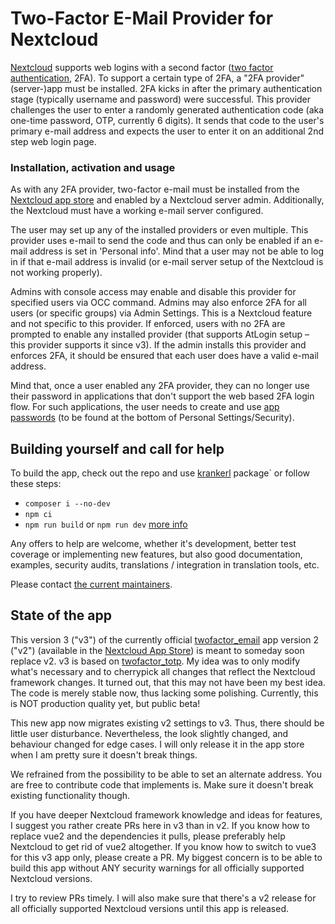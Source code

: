 # Two-Factor E-Mail Provider for Nextcloud

[Nextcloud](https://nextcloud.com/) supports web logins with a second factor
([two factor authentication](https://en.wikipedia.org/wiki/Multi-factor_authentication#Factors),
2FA). To support a certain type of 2FA, a "2FA provider" (server-)app must be
installed. 2FA kicks in after the primary authentication stage (typically
username and password) were successful. This provider challenges the user to
enter a randomly generated authentication code (aka one-time password, OTP,
currently 6 digits). It sends that code to the user's primary e-mail address and
expects the user to enter it on an additional 2nd step web login page.

### Installation, activation and usage

As with any 2FA provider, two-factor e-mail must be installed from the
[Nextcloud app store](https://apps.nextcloud.com/apps/twofactor_email) and
enabled by a Nextcloud server admin. Additionally, the Nextcloud must have a
working e-mail server configured.

The user may set up any of the installed providers or even multiple. This
provider uses e-mail to send the code and thus can only be enabled if an e-mail
address is set in 'Personal info'. Mind that a user may not be able to log in
if that e-mail address is invalid (or e-mail server setup of the Nextcloud is
not working properly).

Admins with console access may enable and disable this provider for specified
users via OCC command. Admins may also enforce 2FA for all users (or specific
groups) via Admin Settings. This is a Nextcloud feature and not specific to
this provider. If enforced, users with no 2FA are prompted to enable any
installed provider (that supports AtLogin setup – this provider supports it
since v3). If the admin installs this provider and enforces 2FA, it should be
ensured that each user does have a valid e-mail address.

Mind that, once a user enabled any 2FA provider, they can no longer use their
password in applications that don't support the web based 2FA login flow. For
such applications, the user needs to create and use
[app passwords](https://docs.nextcloud.com/server/stable/user_manual/en/session_management.html#managing-devices)
(to be found at the bottom of Personal Settings/Security).

## Building yourself and call for help

To build the app, check out the repo and use [krankerl](https://github.com/ChristophWurst/krankerl/)
package` or follow these steps:

* `composer i --no-dev`
* `npm ci`
* `npm run build` or `npm run dev` [more info](https://docs.nextcloud.com/server/latest/developer_manual/digging_deeper/npm.html)

Any offers to help are welcome, whether it's development, better test coverage
or implementing new features, but also good documentation, examples, security
audits, translations / integration in translation tools, etc.

Please contact [the current maintainers](https://github.com/datenschutz-individuell/CONTRIBUTORS.md).

## State of the app

This version 3 ("v3") of the currently official [twofactor_email](https://github.com/nursoda/twofactor_email/)
app version 2 ("v2") (available in the [Nextcloud App Store](https://apps.nextcloud.com/apps/twofactor_email))
is meant to someday soon replace v2. v3 is based on [twofactor_totp](https://github.com/nextcloud/twofactor_totp/).
My idea was to only modify what's necessary and to cherrypick all changes that
reflect the Nextcloud framework changes. It turned out, that this may not have
been my best idea. The code is merely stable now, thus lacking some polishing.
Currently, this is NOT production quality yet, but public beta!

This new app now migrates existing v2 settings to v3. Thus, there should be
little user disturbance. Nevertheless, the look slightly changed, and behaviour
changed for edge cases. I will only release it in the app store when I am
pretty sure it doesn't break things.

We refrained from the possibility to be able to set an alternate address. You
are free to contribute code that implements is. Make sure it doesn't break
existing functionality though.

If you have deeper Nextcloud framework knowledge and ideas for features, I
suggest you rather create PRs here in v3 than in v2. If you know how to replace
vue2 and the dependencies it pulls, please preferably help Nextcloud to get rid
of vue2 altogether. If you know how to switch to vue3 for this v3 app only,
please create a PR. My biggest concern is to be able to build this app without
ANY security warnings for all officially supported Nextcloud versions.

I try to review PRs timely. I will also make sure that there's a v2 release
for all officially supported Nextcloud versions until this app is released.
